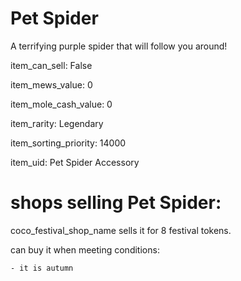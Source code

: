 # Pet Spider

A terrifying purple spider that will follow you around!

item_can_sell: False

item_mews_value: 0

item_mole_cash_value: 0

item_rarity: Legendary

item_sorting_priority: 14000

item_uid: Pet Spider Accessory

# shops selling Pet Spider:

coco_festival_shop_name sells it for 8 festival tokens.

  can buy it when meeting conditions: 

    - it is autumn